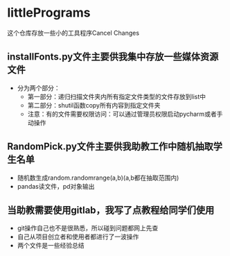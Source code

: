 # littlePrograms
这个仓库存放一些小的工具程序Cancel Changes
## installFonts.py文件主要供我集中存放一些媒体资源文件
* 分为两个部分：
  * 第一部分：递归扫描文件夹内所有指定文件类型的文件存放到list中
  * 第二部分：shutil函数copy所有内容到指定文件夹
  * 注意：有的文件需要权限访问：可以通过管理员权限启动pycharm或者手动操作
## RandomPick.py文件主要供我助教工作中随机抽取学生名单
* 随机数生成random.randomrange(a,b)(a,b都在抽取范围内)
* pandas读文件，pd对象输出
## 当助教需要使用gitlab，我写了点教程给同学们使用
* git操作自己也不是很熟悉，所以碰到问题都网上先查
* 自己从项目创立者和使用者都进行了一波操作
* 两个文件是一些经验总结
